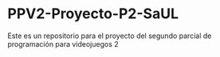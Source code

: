 # PPV2-Proyecto-P2-SaUL
Este es un repositorio para el proyecto del segundo parcial de programación para videojuegos 2
